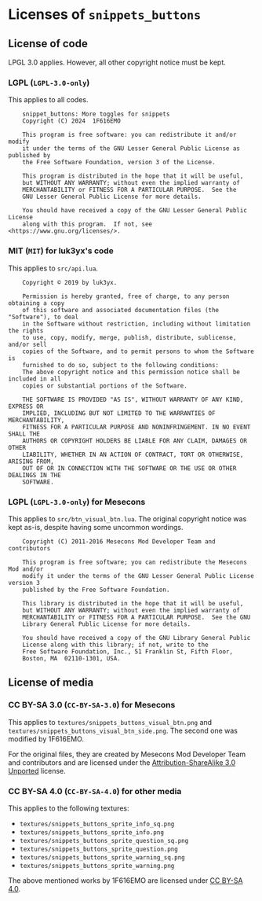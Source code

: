 # Licenses of `snippets_buttons`

## License of code

LPGL 3.0 applies. However, all other copyright notice must be kept.

### LGPL (`LGPL-3.0-only`)

This applies to all codes.

        snippet_buttons: More toggles for snippets
        Copyright (C) 2024  1F616EMO

        This program is free software: you can redistribute it and/or modify
        it under the terms of the GNU Lesser General Public License as published by
        the Free Software Foundation, version 3 of the License.

        This program is distributed in the hope that it will be useful,
        but WITHOUT ANY WARRANTY; without even the implied warranty of
        MERCHANTABILITY or FITNESS FOR A PARTICULAR PURPOSE.  See the
        GNU Lesser General Public License for more details.

        You should have received a copy of the GNU Lesser General Public License
        along with this program.  If not, see <https://www.gnu.org/licenses/>.

### MIT (`MIT`) for luk3yx's code

This applies to `src/api.lua`.

        Copyright © 2019 by luk3yx.

        Permission is hereby granted, free of charge, to any person obtaining a copy
        of this software and associated documentation files (the "Software"), to deal
        in the Software without restriction, including without limitation the rights
        to use, copy, modify, merge, publish, distribute, sublicense, and/or sell
        copies of the Software, and to permit persons to whom the Software is
        furnished to do so, subject to the following conditions:
        The above copyright notice and this permission notice shall be included in all
        copies or substantial portions of the Software.

        THE SOFTWARE IS PROVIDED "AS IS", WITHOUT WARRANTY OF ANY KIND, EXPRESS OR
        IMPLIED, INCLUDING BUT NOT LIMITED TO THE WARRANTIES OF MERCHANTABILITY,
        FITNESS FOR A PARTICULAR PURPOSE AND NONINFRINGEMENT. IN NO EVENT SHALL THE
        AUTHORS OR COPYRIGHT HOLDERS BE LIABLE FOR ANY CLAIM, DAMAGES OR OTHER
        LIABILITY, WHETHER IN AN ACTION OF CONTRACT, TORT OR OTHERWISE, ARISING FROM,
        OUT OF OR IN CONNECTION WITH THE SOFTWARE OR THE USE OR OTHER DEALINGS IN THE
        SOFTWARE.

### LGPL (`LGPL-3.0-only`) for Mesecons

This applies to `src/btn_visual_btn.lua`. The original copyright notice was kept as-is, despite having some uncommon wordings.

        Copyright (C) 2011-2016 Mesecons Mod Developer Team and contributors

        This program is free software; you can redistribute the Mesecons Mod and/or
        modify it under the terms of the GNU Lesser General Public License version 3
        published by the Free Software Foundation.

        This library is distributed in the hope that it will be useful,
        but WITHOUT ANY WARRANTY; without even the implied warranty of
        MERCHANTABILITY or FITNESS FOR A PARTICULAR PURPOSE.  See the GNU
        Library General Public License for more details.

        You should have received a copy of the GNU Library General Public
        License along with this library; if not, write to the
        Free Software Foundation, Inc., 51 Franklin St, Fifth Floor,
        Boston, MA  02110-1301, USA.

## License of media

### CC BY-SA 3.0 (`CC-BY-SA-3.0`) for Mesecons

This applies to `textures/snippets_buttons_visual_btn.png` and `textures/snippets_buttons_visual_btn_side.png`. The second one was modified by 1F616EMO.

For the original files, they are created by Mesecons Mod Developer Team and contributors and are licensed under the [Attribution-ShareAlike 3.0 Unported](http://creativecommons.org/licenses/by-sa/3.0/) license.

### CC BY-SA 4.0 (`CC-BY-SA-4.0`) for other media

This applies to the following textures:

* `textures/snippets_buttons_sprite_info_sq.png`
* `textures/snippets_buttons_sprite_info.png`
* `textures/snippets_buttons_sprite_question_sq.png`
* `textures/snippets_buttons_sprite_question.png`
* `textures/snippets_buttons_sprite_warning_sq.png`
* `textures/snippets_buttons_sprite_warning.png`

The above mentioned works by 1F616EMO are licensed under [CC BY-SA 4.0](http://creativecommons.org/licenses/by-sa/4.0/).
